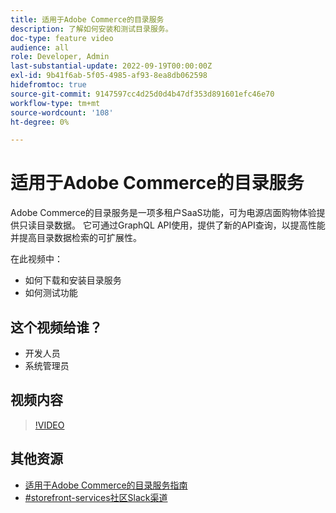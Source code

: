 ```yaml
---
title: 适用于Adobe Commerce的目录服务
description: 了解如何安装和测试目录服务。
doc-type: feature video
audience: all
role: Developer, Admin
last-substantial-update: 2022-09-19T00:00:00Z
exl-id: 9b41f6ab-5f05-4985-af93-8ea8db062598
hidefromtoc: true
source-git-commit: 9147597cc4d25d0d4b47df353d891601efc46e70
workflow-type: tm+mt
source-wordcount: '108'
ht-degree: 0%

---
```


# 适用于Adobe Commerce的目录服务

Adobe Commerce的目录服务是一项多租户SaaS功能，可为电源店面购物体验提供只读目录数据。 它可通过GraphQL API使用，提供了新的API查询，以提高性能并提高目录数据检索的可扩展性。

在此视频中：

- 如何下载和安装目录服务
- 如何测试功能

## 这个视频给谁？

- 开发人员
- 系统管理员

## 视频内容

>[!VIDEO](https://video.tv.adobe.com/v/3409390?quality=12&learn=on)

## 其他资源

- [适用于Adobe Commerce的目录服务指南](https://experienceleague.adobe.com/docs/commerce-merchant-services/catalog-service/guide-overview.html)
- [#storefront-services社区Slack渠道](https://magentocommeng.slack.com/?redir=%2Farchives%2FC03HVPG8RS4)
